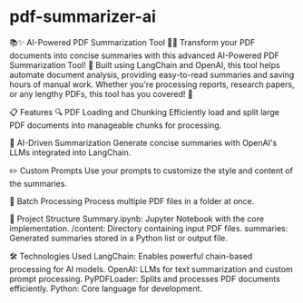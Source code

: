 # pdf-summarizer-ai


📚✨ AI-Powered PDF Summarization Tool 🧠📄
Transform your PDF documents into concise summaries with this advanced AI-Powered PDF Summarization Tool! 🚀 Built using LangChain and OpenAI, this tool helps automate document analysis, providing easy-to-read summaries and saving hours of manual work. Whether you're processing reports, research papers, or any lengthy PDFs, this tool has you covered! 🌟

📋 Features
🔍 PDF Loading and Chunking
Efficiently load and split large PDF documents into manageable chunks for processing.

🧠 AI-Driven Summarization
Generate concise summaries with OpenAI's LLMs integrated into LangChain.

✏️ Custom Prompts
Use your prompts to customize the style and content of the summaries.

📂 Batch Processing
Process multiple PDF files in a folder at once.

📂 Project Structure
Summary.ipynb: Jupyter Notebook with the core implementation.
/content: Directory containing input PDF files.
summaries: Generated summaries stored in a Python list or output file.


🛠️ Technologies Used
LangChain: Enables powerful chain-based processing for AI models.
OpenAI: LLMs for text summarization and custom prompt processing.
PyPDFLoader: Splits and processes PDF documents efficiently.
Python: Core language for development.

